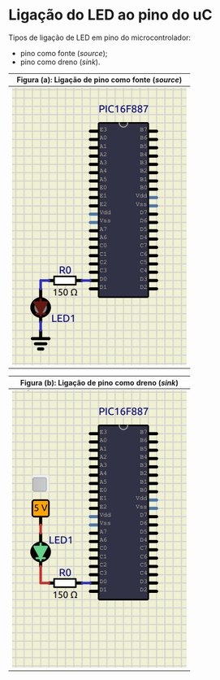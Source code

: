 # Ligação do LED ao pino do uC

Tipos de ligação de LED em pino do microcontrolador:
* pino como fonte (*source*);
* pino como dreno (*sink*).


| Figura (a): Ligação de pino como fonte (*source*) |
|:-------------------------------------------------:|
| ![circuito](https://raw.githubusercontent.com/JoseWRPereira/ddp/master/_posts/tUcPIC/c1-piscaLED/P0101-piscaLEDsource.gif) |


| Figura (b): Ligação de pino como dreno (*sink*) |
|:-----------------------------------------------:|
| ![circuito](https://raw.githubusercontent.com/JoseWRPereira/ddp/master/_posts/tUcPIC/c1-piscaLED/P0101-piscaLEDsink.gif)|
